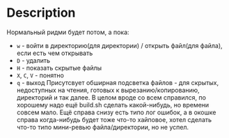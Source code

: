 # Description
Нормальный ридми будет потом, а пока:
* ```w``` - войти в директорию(для директории) / открыть файл(для файла), если есть чем открывать
* ```D``` - удалить
* ```H``` - показать скрытые файлы
* ```X```, ```C```, ```V``` - понятно 
* ```q``` - выход
Присутсвует обширная подсветка файлов - для скрытых, недоступных на чтения, готовых к вырезанию/копированию, директорий и так далее. В целом вроде со всем справился, по хорошему надо ещё build.sh сделать какой-нибудь, но времени совсем мало. Ещё справа снизу есть типо лог ошибок, а в окошке справа когда-нибудь будет тоже что-то хайповое, хотел сделать что-то типо мини-ревью файла/директории, но не успел. 
